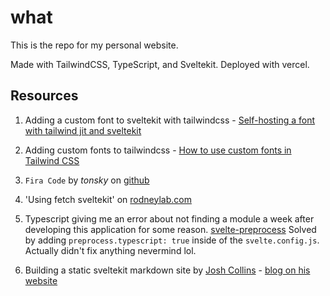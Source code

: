 # what

This is the repo for my personal website.

Made with TailwindCSS, TypeScript, and Sveltekit.
Deployed with vercel.

## Resources

1. Adding a custom font to sveltekit with tailwindcss - [Self-hosting a font with tailwind jit and sveltekit](https://jeffpohlmeyer.com/self-hosting-a-font-with-tailwind-jit-and-sveltekit)

2. Adding custom fonts to tailwindcss - [How to use custom fonts in Tailwind CSS](https://blog.logrocket.com/how-to-use-custom-fonts-tailwind-css/)

3. `Fira Code` by _tonsky_ on [github](https://github.com/tonsky/FiraCode)

4. 'Using fetch sveltekit' on [rodneylab.com](https://rodneylab.com/using-fetch-sveltekit/)

5. Typescript giving me an error about not finding a module a week after developing this application for some reason. [svelte-preprocess](https://github.com/sveltejs/svelte-preprocess) Solved by adding `preprocess.typescript: true` inside of the `svelte.config.js`. Actually didn't fix anything nevermind lol.

6. Building a static sveltekit markdown site by [Josh Collins](https://joshcollinsworth.com) - [blog on his website](https://joshcollinsworth.com/blog/build-static-sveltekit-markdown-blog)

